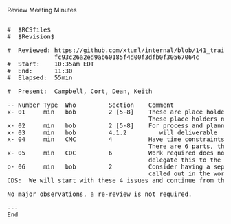 Review Meeting Minutes

<pre>

#  $RCSfile$
#  $Revision$

#  Reviewed: https://github.com/xtuml/internal/blob/141_training/doc-internal/notes/141_dts0101022089_training/141.ant.md 
             fc93c26a2ed9ab60185f4d00f3dfb0f30567064c          
#  Start:    10:35am EDT
#  End:      11:30
#  Elapsed:  55min

#  Present:  Campbell, Cort, Dean, Keith
   
-- Number Type  Who         Section    Comment
x- 01     min   bob         2 [5-8]    These are place holders for follow on issues.  
                                       These place holders need to be filled out.
x- 02     min   bob         2 [5-8]    For process and planning we also need CQ issues for these items
x- 03     min   bob         4.1.2         will deliverable  > will be deliverable 
x- 04     min   CMC         4          Have time constraints between the various parts of the course.
                                       There are 6 parts, they are defined in [4] under the Proposal section. 
x- 05     min   CDC         6          Work required does not cover all items.  We have decided it is ok to
                                       delegate this to the design notes.
o- 06     min   bob         2          Consider having a separate issue for each of the 6 proposed training elements
                                       called out in the word document [4], so we have a clear deliverable for each.
CDS:  We will start with these 4 issues and continue from there.
									   
No major observations, a re-review is not required.

---
End

</pre>
